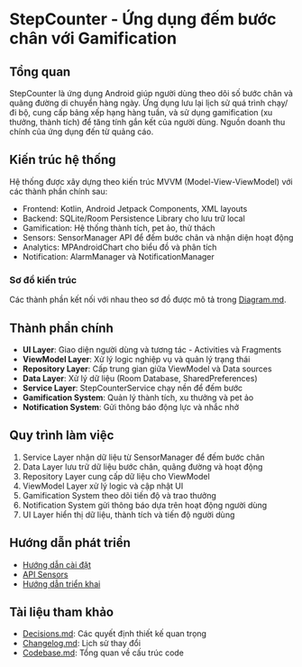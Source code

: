 # StepCounter - Ứng dụng đếm bước chân với Gamification

## Tổng quan

StepCounter là ứng dụng Android giúp người dùng theo dõi số bước chân và quãng đường di chuyển hàng ngày. Ứng dụng lưu lại lịch sử quá trình chạy/đi bộ, cung cấp bảng xếp hạng hàng tuần, và sử dụng gamification (xu thưởng, thành tích) để tăng tính gắn kết của người dùng. Nguồn doanh thu chính của ứng dụng đến từ quảng cáo.

## Kiến trúc hệ thống

Hệ thống được xây dựng theo kiến trúc MVVM (Model-View-ViewModel) với các thành phần chính sau:

- Frontend: Kotlin, Android Jetpack Components, XML layouts
- Backend: SQLite/Room Persistence Library cho lưu trữ local
- Gamification: Hệ thống thành tích, pet ảo, thử thách
- Sensors: SensorManager API để đếm bước chân và nhận diện hoạt động
- Analytics: MPAndroidChart cho biểu đồ và phân tích
- Notification: AlarmManager và NotificationManager

### Sơ đồ kiến trúc

Các thành phần kết nối với nhau theo sơ đồ được mô tả trong [Diagram.md](Diagram.md).

## Thành phần chính

- **UI Layer**: Giao diện người dùng và tương tác - Activities và Fragments
- **ViewModel Layer**: Xử lý logic nghiệp vụ và quản lý trạng thái
- **Repository Layer**: Cấp trung gian giữa ViewModel và Data sources
- **Data Layer**: Xử lý dữ liệu (Room Database, SharedPreferences)
- **Service Layer**: StepCounterService chạy nền để đếm bước
- **Gamification System**: Quản lý thành tích, xu thưởng và pet ảo
- **Notification System**: Gửi thông báo động lực và nhắc nhở

## Quy trình làm việc

1. Service Layer nhận dữ liệu từ SensorManager để đếm bước chân
2. Data Layer lưu trữ dữ liệu bước chân, quãng đường và hoạt động
3. Repository Layer cung cấp dữ liệu cho ViewModel
4. ViewModel Layer xử lý logic và cập nhật UI
5. Gamification System theo dõi tiến độ và trao thưởng
6. Notification System gửi thông báo dựa trên hoạt động người dùng
7. UI Layer hiển thị dữ liệu, thành tích và tiến độ người dùng

## Hướng dẫn phát triển

- [Hướng dẫn cài đặt](Instruction.md)
- [API Sensors](instructions/API_Docs.md)
- [Hướng dẫn triển khai](instructions/Deployment.md)

## Tài liệu tham khảo

- [Decisions.md](Decisions.md): Các quyết định thiết kế quan trọng
- [Changelog.md](Changelog.md): Lịch sử thay đổi
- [Codebase.md](Codebase.md): Tổng quan về cấu trúc code
